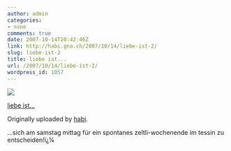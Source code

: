 ```yaml
---
author: admin
categories:
- none
comments: true
date: 2007-10-14T20:42:46Z
link: http://habi.gna.ch/2007/10/14/liebe-ist-2/
slug: liebe-ist-2
title: liebe ist...
url: /2007/10/14/liebe-ist-2/
wordpress_id: 1057
---
```


[![](http://farm3.static.flickr.com/2196/1571326929_29d1f7055c_m.jpg)](http://www.flickr.com/photos/habi/1571326929/)
   

 
  [liebe ist...](http://www.flickr.com/photos/habi/1571326929/)
    

  Originally uploaded by [habi](http://www.flickr.com/people/habi/).
 



...sich am samstag mittag für ein spontanes zeltli-wochenende im tessin zu entscheiden!ï¿¼
  

